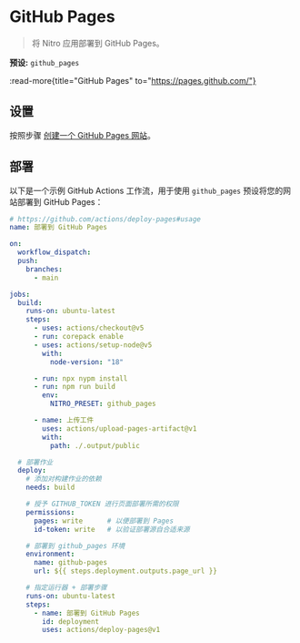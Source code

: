 # GitHub Pages

> 将 Nitro 应用部署到 GitHub Pages。

**预设:** `github_pages`

:read-more{title="GitHub Pages" to="https://pages.github.com/"}

## 设置

按照步骤 [创建一个 GitHub Pages 网站](https://docs.github.com/en/pages/getting-started-with-github-pages/creating-a-github-pages-site)。

## 部署

以下是一个示例 GitHub Actions 工作流，用于使用 `github_pages` 预设将您的网站部署到 GitHub Pages：

```yaml [.github/workflows/deploy.yml]
# https://github.com/actions/deploy-pages#usage
name: 部署到 GitHub Pages

on:
  workflow_dispatch:
  push:
    branches:
      - main

jobs:
  build:
    runs-on: ubuntu-latest
    steps:
      - uses: actions/checkout@v5
      - run: corepack enable
      - uses: actions/setup-node@v5
        with:
          node-version: "18"

      - run: npx nypm install
      - run: npm run build
        env:
          NITRO_PRESET: github_pages

      - name: 上传工件
        uses: actions/upload-pages-artifact@v1
        with:
          path: ./.output/public

  # 部署作业
  deploy:
    # 添加对构建作业的依赖
    needs: build

    # 授予 GITHUB_TOKEN 进行页面部署所需的权限
    permissions:
      pages: write      # 以便部署到 Pages
      id-token: write   # 以验证部署源自合适来源

    # 部署到 github_pages 环境
    environment:
      name: github-pages
      url: ${{ steps.deployment.outputs.page_url }}

    # 指定运行器 + 部署步骤
    runs-on: ubuntu-latest
    steps:
      - name: 部署到 GitHub Pages
        id: deployment
        uses: actions/deploy-pages@v1
```